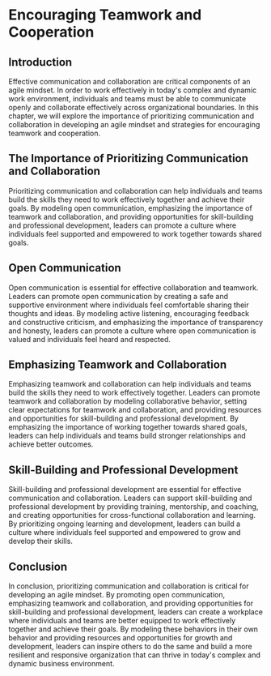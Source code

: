 Encouraging Teamwork and Cooperation
=============================================================================================

Introduction
------------

Effective communication and collaboration are critical components of an agile mindset. In order to work effectively in today's complex and dynamic work environment, individuals and teams must be able to communicate openly and collaborate effectively across organizational boundaries. In this chapter, we will explore the importance of prioritizing communication and collaboration in developing an agile mindset and strategies for encouraging teamwork and cooperation.

The Importance of Prioritizing Communication and Collaboration
--------------------------------------------------------------

Prioritizing communication and collaboration can help individuals and teams build the skills they need to work effectively together and achieve their goals. By modeling open communication, emphasizing the importance of teamwork and collaboration, and providing opportunities for skill-building and professional development, leaders can promote a culture where individuals feel supported and empowered to work together towards shared goals.

Open Communication
------------------

Open communication is essential for effective collaboration and teamwork. Leaders can promote open communication by creating a safe and supportive environment where individuals feel comfortable sharing their thoughts and ideas. By modeling active listening, encouraging feedback and constructive criticism, and emphasizing the importance of transparency and honesty, leaders can promote a culture where open communication is valued and individuals feel heard and respected.

Emphasizing Teamwork and Collaboration
--------------------------------------

Emphasizing teamwork and collaboration can help individuals and teams build the skills they need to work effectively together. Leaders can promote teamwork and collaboration by modeling collaborative behavior, setting clear expectations for teamwork and collaboration, and providing resources and opportunities for skill-building and professional development. By emphasizing the importance of working together towards shared goals, leaders can help individuals and teams build stronger relationships and achieve better outcomes.

Skill-Building and Professional Development
-------------------------------------------

Skill-building and professional development are essential for effective communication and collaboration. Leaders can support skill-building and professional development by providing training, mentorship, and coaching, and creating opportunities for cross-functional collaboration and learning. By prioritizing ongoing learning and development, leaders can build a culture where individuals feel supported and empowered to grow and develop their skills.

Conclusion
----------

In conclusion, prioritizing communication and collaboration is critical for developing an agile mindset. By promoting open communication, emphasizing teamwork and collaboration, and providing opportunities for skill-building and professional development, leaders can create a workplace where individuals and teams are better equipped to work effectively together and achieve their goals. By modeling these behaviors in their own behavior and providing resources and opportunities for growth and development, leaders can inspire others to do the same and build a more resilient and responsive organization that can thrive in today's complex and dynamic business environment.
